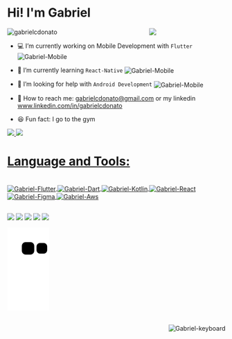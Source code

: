 <h1> Hi! I'm Gabriel </h1>
<img align="right" width="35%" src="https://cdn.discordapp.com/attachments/896197626775629875/905522447384735794/68747470733a2f2f6d656469612e67697068792e636f6d2f6d656469612f57734a7a5846384d38746c36772f67697068792e676966.gif">

<img src="https://komarev.com/ghpvc/?username=gabrielcdonato&color=blue" alt="gabrielcdonato" /> 

- 💻 I’m currently working on Mobile Development with <code>Flutter</code>  <img align="center" alt="Gabriel-Mobile" height="30" width="30" src="https://cdn.jsdelivr.net/gh/devicons/devicon/icons/flutter/flutter-original.svg">
- 🧠 I’m currently learning <code>React-Native</code>  <img align="center" alt="Gabriel-Mobile" height="30" width="30" src="https://cdn.jsdelivr.net/gh/devicons/devicon/icons/react/react-original.svg"> 
- 🤝 I’m looking for help with <code>Android Development</code> <img align="center" alt="Gabriel-Mobile" height="30" width="30" src="https://cdn.jsdelivr.net/gh/devicons/devicon/icons/android/android-original.svg"> 
- 📩 How to reach me: gabrielcdonato@gmail.com or my linkedin www.linkedin.com/in/gabrielcdonato

- 😆 Fun fact: I go to the gym
 <div>
  <a href="https://github.com/gabrielcdonato">
  <img height="180em" src="https://github-readme-stats.vercel.app/api?username=gabrielcdonato&show_icons=true&theme=tokyonight&include_all_commits=true&count_private=true"/>
  <img height="180em" src="https://github-readme-stats.vercel.app/api/top-langs/?username=gabrielcdonato&layout=compact"/>

<h1> Language and Tools:</h1>
</div>
<div style="display: inline_block"><br>
  <img align="center" alt="Gabriel-Flutter" height="30" width="40" src="https://cdn.jsdelivr.net/gh/devicons/devicon/icons/flutter/flutter-original.svg">
  <img align="center" alt="Gabriel-Dart" height="30" width="40" src="https://cdn.jsdelivr.net/gh/devicons/devicon/icons/dart/dart-original.svg">
  <img align="center" alt="Gabriel-Kotlin" height="30" width="40" src="https://cdn.jsdelivr.net/gh/devicons/devicon/icons/kotlin/kotlin-original.svg">
  <img align="center" alt="Gabriel-React" height="30" width="40" src="https://cdn.jsdelivr.net/gh/devicons/devicon/icons/react/react-original.svg">
  <img align="center" alt="Gabriel-Figma" height="30" width="40" src="https://cdn.jsdelivr.net/gh/devicons/devicon/icons/figma/figma-original.svg">
  <img align="center" alt="Gabriel-Aws" height="30" width="40" src="https://cdn.jsdelivr.net/gh/devicons/devicon/icons/amazonwebservices/amazonwebservices-original.svg">
</div>
  
  ##
 
<div> 
  <a href="https://www.youtube.com/channel/UCQbRpudY7eSjazJWePJnCnQ" target="_blank"><img src="https://img.shields.io/badge/YouTube-FF0000?style=for-the-badge&logo=youtube&logoColor=white" target="_blank"></a>
  <a href="https://instagram.com/g_donalt" target="_blank"><img src="https://img.shields.io/badge/-Instagram-%23E4405F?style=for-the-badge&logo=instagram&logoColor=white" target="_blank"></a>
 <a href="https://discord.gg/" target="_blank"><img src="https://img.shields.io/badge/Discord-7289DA?style=for-the-badge&logo=discord&logoColor=white" target="_blank"></a> 
  <a href="https://www.linkedin.com/in/gabrielcdonato/" target="_blank"><img src="https://img.shields.io/badge/-LinkedIn-%230077B5?style=for-the-badge&logo=linkedin&logoColor=white" target="_blank"></a> 
<a href="https://twitter.com/Tiodonalt" target="_blank"><img src="https://img.shields.io/badge/Twitter-1DA1F2?style=for-the-badge&logo=twitter&logoColor=white" target="_blank"></a> 
 
  ![Snake animation](https://github.com/rafaballerini/rafaballerini/blob/output/github-contribution-grid-snake.svg)
 
</div>

##

              
 <div>
<img align="right" alt="Gabriel-keyboard" src="https://media1.tenor.com/images/47d3a03b320b0e77f741d401ff9bdcb2/tenor.gif?itemid=15747325">
 </div>





  
    
